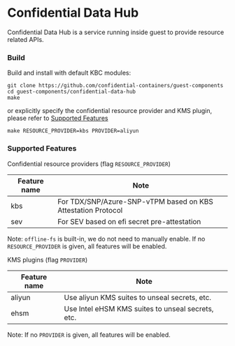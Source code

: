 # Confidential Data Hub

Confidential Data Hub is a service running inside guest to provide resource related
APIs.



### Build

Build and install with default KBC modules:

```shell
git clone https://github.com/confidential-containers/guest-components
cd guest-components/confidential-data-hub
make
```

or explicitly specify the confidential resource provider and KMS plugin, please refer to
[Supported Features](#supported-features)

```shell
make RESOURCE_PROVIDER=kbs PROVIDER=aliyun
```

### Supported Features

Confidential resource providers (flag `RESOURCE_PROVIDER`)

| Feature name        |           Note                                                     |
| ------------------- | -----------------------------------------------------------------  |
| kbs                 | For TDX/SNP/Azure-SNP-vTPM based on KBS Attestation Protocol       |
| sev                 | For SEV based on efi secret pre-attestation                        |

Note: `offline-fs` is built-in, we do not need to manually enable. If no `RESOURCE_PROVIDER`
is given, all features will be enabled.

KMS plugins (flag `PROVIDER`)

| Feature name        |           Note                                                     |
| ------------------- | -----------------------------------------------------------------  |
| aliyun              | Use aliyun KMS suites to unseal secrets, etc.                      |
| ehsm                | Use Intel eHSM KMS suites to unseal secrets, etc.                  |

Note:  If no `PROVIDER` is given, all features will be enabled.
